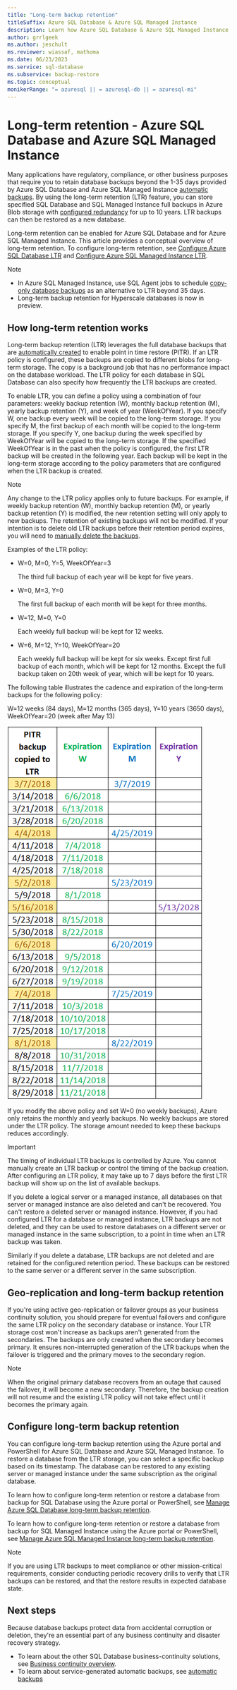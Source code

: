 ```yaml
---
title: "Long-term backup retention"
titleSuffix: Azure SQL Database & Azure SQL Managed Instance
description: Learn how Azure SQL Database & Azure SQL Managed Instance support storing full database backups for up to 10 years via the long-term retention policy.
author: grrlgeek
ms.author: jeschult
ms.reviewer: wiassaf, mathoma
ms.date: 06/23/2023
ms.service: sql-database
ms.subservice: backup-restore
ms.topic: conceptual
monikerRange: "= azuresql || = azuresql-db || = azuresql-mi"
---
```

# Long-term retention - Azure SQL Database and Azure SQL Managed Instance

Many applications have regulatory, compliance, or other business purposes that require you to retain database backups beyond the 1-35 days provided by Azure SQL Database and Azure SQL Managed Instance [automatic backups](automated-backups-overview.md). By using the long-term retention (LTR) feature, you can store specified SQL Database and SQL Managed Instance full backups in Azure Blob storage with [configured redundancy](automated-backups-overview.md#backup-storage-redundancy) for up to 10 years. LTR backups can then be restored as a new database.

Long-term retention can be enabled for Azure SQL Database and for Azure SQL Managed Instance. This article provides a conceptual overview of long-term retention. To configure long-term retention, see [Configure Azure SQL Database LTR](long-term-backup-retention-configure.md) and [Configure Azure SQL Managed Instance LTR](../managed-instance/long-term-backup-retention-configure.md). 

> [!NOTE]
> - In Azure SQL Managed Instance, use SQL Agent jobs to schedule [copy-only database backups](/sql/relational-databases/backup-restore/copy-only-backups-sql-server) as an alternative to LTR beyond 35 days.
> - Long-term backup retention for Hyperscale databases is now in preview.




## How long-term retention works
     
Long-term backup retention (LTR) leverages the full database backups that are [automatically created](automated-backups-overview.md) to enable point in time restore (PITR). If an LTR policy is configured, these backups are copied to different blobs for long-term storage. The copy is a background job that has no performance impact on the database workload. The LTR policy for each database in SQL Database can also specify how frequently the LTR backups are created.

To enable LTR, you can define a policy using a combination of four parameters: weekly backup retention (W), monthly backup retention (M), yearly backup retention (Y), and week of year (WeekOfYear). If you specify W, one backup every week will be copied to the long-term storage. If you specify M, the first backup of each month will be copied to the long-term storage. If you specify Y, one backup during the week specified by WeekOfYear will be copied to the long-term storage. If the specified WeekOfYear is in the past when the policy is configured, the first LTR backup will be created in the following year. Each backup will be kept in the long-term storage according to the policy parameters that are configured when the LTR backup is created.

> [!NOTE]
> Any change to the LTR policy applies only to future backups. For example, if weekly backup retention (W), monthly backup retention (M), or yearly backup retention (Y) is modified, the new retention setting will only apply to new backups. The retention of existing backups will not be modified. If your intention is to delete old LTR backups before their retention period expires, you will need to [manually delete the backups](./long-term-backup-retention-configure.md#delete-ltr-backups).
> 

Examples of the LTR policy:

-  W=0, M=0, Y=5, WeekOfYear=3

   The third full backup of each year will be kept for five years.
   
- W=0, M=3, Y=0

   The first full backup of each month will be kept for three months.

- W=12, M=0, Y=0

   Each weekly full backup will be kept for 12 weeks.

- W=6, M=12, Y=10, WeekOfYear=20

   Each weekly full backup will be kept for six weeks. Except first full backup of each month, which will be kept for 12 months. Except the full backup taken on 20th week of year, which will be kept for 10 years. 

The following table illustrates the cadence and expiration of the long-term backups for the following policy:

W=12 weeks (84 days), M=12 months (365 days), Y=10 years (3650 days), WeekOfYear=20 (week after May 13)

   ![ltr example](./media/long-term-retention-overview/ltr-example.png)
  

If you modify the above policy and set W=0 (no weekly backups), Azure only retains the monthly and yearly backups. No weekly backups are stored under the LTR policy. The storage amount needed to keep these backups reduces accordingly.

> [!IMPORTANT]
> The timing of individual LTR backups is controlled by Azure. You cannot manually create an LTR backup or control the timing of the backup creation. After configuring an LTR policy, it  may take up to 7 days before the first LTR backup will show up on the list of available backups.  
> 
> If you delete a logical server or a managed instance, all databases on that server or managed instance are also deleted and can't be recovered. You can't restore a deleted server or managed instance. However, if you had configured LTR for a database or managed instance, LTR backups are not deleted, and they can be used to restore databases on a different server or managed instance in the same subscription, to a point in time when an LTR backup was taken.
>
> Similarly if you delete a database, LTR backups are not deleted and are retained for the configured retention period. These backups can be restored to the same server or a different server in the same subscription.



## Geo-replication and long-term backup retention

If you're using active geo-replication or failover groups as your business continuity solution, you should prepare for eventual failovers and configure the same LTR policy on the secondary database or instance. Your LTR storage cost won't increase as backups aren't generated from the secondaries. The backups are only created when the secondary becomes primary. It ensures non-interrupted generation of the LTR backups when the failover is triggered and the primary moves to the secondary region. 

> [!NOTE]
> When the original primary database recovers from an outage that caused the failover, it will become a new secondary. Therefore, the backup creation will not resume and the existing LTR policy will not take effect until it becomes the primary again. 


## Configure long-term backup retention

You can configure long-term backup retention using the Azure portal and PowerShell for Azure SQL Database and Azure SQL Managed Instance. To restore a database from the LTR storage, you can select a specific backup based on its timestamp. The database can be restored to any existing server or managed instance under the same subscription as the original database.

To learn how to configure long-term retention or restore a database from backup for SQL Database using the Azure portal or PowerShell, see [Manage Azure SQL Database long-term backup retention](long-term-backup-retention-configure.md).

To learn how to configure long-term retention or restore a database from backup for SQL Managed Instance using the Azure portal or PowerShell, see [Manage Azure SQL Managed Instance long-term backup retention](../managed-instance/long-term-backup-retention-configure.md).

> [!NOTE]
> If you are using LTR backups to meet compliance or other mission-critical requirements, consider conducting periodic recovery drills to verify that LTR backups can be restored, and that the restore results in expected database state.

## Next steps

Because database backups protect data from accidental corruption or deletion, they're an essential part of any business continuity and disaster recovery strategy. 

- To learn about the other SQL Database business-continuity solutions, see [Business continuity overview](business-continuity-high-availability-disaster-recover-hadr-overview.md).
- To learn about service-generated automatic backups, see [automatic backups](../database/automated-backups-overview.md)
